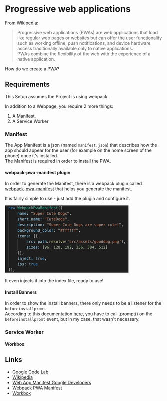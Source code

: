 # Progressive web applications

[From Wikipedia](https://en.wikipedia.org/wiki/Progressive_web_applications): 
> Progressive web applications (PWAs) are web applications that load like regular web pages or websites but can offer the user functionality such as working offline, push notifications, and device hardware access traditionally available only to native applications.   
> PWAs combine the flexibility of the web with the experience of a native application.

How do we create a PWA?

## Requirements

This Setup assumes the Project is using webpack.

In addition to a Webpage, you require 2 more things:
1. A Manifest.
2. A Service Worker

### Manifest

The App Manifest is a json (named `manifest.json`) that describes how the app should appear for the user (for example on the home screen of the phone) once it's installed.  
The Manifest is required in order to install the PWA.

#### webpack-pwa-manifest plugin

In order to generate the Manifest, there is a webpack plugin called [webpack-pwa-manifest](https://github.com/arthurbergmz/webpack-pwa-manifest) that helps you generate the manifest.

It is fairly simple to use - just add the plugin and configure it.

![how to use webpack pwa manifest](./doc/manifest.png)

It even injects it into the index file, ready to use!

#### Install Banners

In order to show the install banners, there only needs to be a listener for the `beforeinstallpromt`.  
According to this documentation [here](https://developers.google.com/web/fundamentals/app-install-banners/), you have to call .prompt() on the `beforeinstallpromt` event, but in my case, that wasn't necessary.

### Service Worker


#### Workbox



## Links

* [Google Code Lab](https://codelabs.developers.google.com/codelabs/your-first-pwapp/)  
* [Wikipedia](https://en.wikipedia.org/wiki/Progressive_web_applications)
* [Web App Manifest Google Developers](https://developers.google.com/web/fundamentals/web-app-manifest/)
* [Webpack PWA Manifest](https://github.com/arthurbergmz/webpack-pwa-manifest)
* [Workbox](https://developers.google.com/web/tools/workbox/)